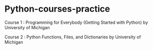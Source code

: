 # Python-courses-practice

Course 1 : 
Programming for Everybody (Getting Started with Python)
by University of Michigan

Course 2 :
Python Functions, Files, and Dictionaries
by University of Michigan

